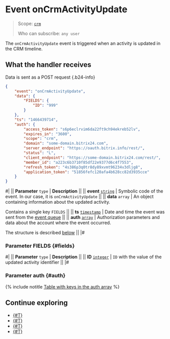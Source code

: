 # Event onCrmActivityUpdate

> Scope: [`crm`](../../../../scopes/permissions.md)
>
> Who can subscribe: `any user`

The `onCrmActivityUpdate` event is triggered when an activity is updated in the CRM timeline.

## What the handler receives

Data is sent as a POST request {.b24-info}

```json
{
    "event": "onCrmActivityUpdate",
    "data": {
        "FIELDS": {
            "ID": "999"
        }
    },
    "ts": "1466439714",
    "auth": {
        "access_token": "s6p6eclrvim6da22ft9ch94ekreb52lv",
        "expires_in": "3600",
        "scope": "crm",
        "domain": "some-domain.bitrix24.com",
        "server_endpoint": "https://oauth.bitrix.info/rest/",
        "status": "L",
        "client_endpoint": "https://some-domain.bitrix24.com/rest/",
        "member_id": "a223c6b3710f85df22e9377d6c4f7553",
        "refresh_token": "4s386p3q0tr8dy89xvmt96234v3dljg8",
        "application_token": "51856fefc120afa4b628cc82d3935cce"
    }
}
```

#|
|| **Parameter**
`type` | **Description** ||
|| **event**
[`string`](../../../data-types.md) | Symbolic code of the event. In our case, it is `onCrmActivityUpdate` ||
|| **data**
`array` | An object containing information about the updated activity.

Contains a single key `FIELDS` ||
|| **ts**
[`timestamp`](../../../data-types.md) | Date and time the event was sent from the [event queue](../../../../events/index.md) ||
|| **auth**
[`array`](../../../data-types.md) | Authorization parameters and data about the account where the event occurred. 

The structure is described [below](#auth) ||
|#

### Parameter FIELDS {#fields}

#|
|| **Parameter**
`type` | **Description** ||
|| **ID**
[`integer`](../../../data-types.md) | `ID` with the value of the updated activity identifier ||
|#

### Parameter auth {#auth}

{% include notitle [Table with keys in the auth array](../../../../../_includes/auth-params-in-events.md) %}

## Continue exploring 

- [{#T}](../../../../events/index.md)
- [{#T}](../../../../events/event-bind.md)
- [{#T}](./on-crm-activity-add.md)
- [{#T}](./on-crm-activity-delete.md)